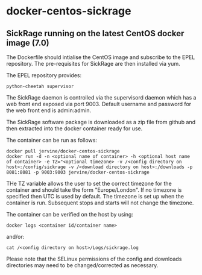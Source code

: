 
# docker-centos-sickrage
## SickRage running on the latest CentOS docker image (7.0)

The Dockerfile should intialise the CentOS image and subscribe to the EPEL repository. The pre-requisites for SickRage are then installed via yum.

The EPEL repository provides:

    python-cheetah supervisor

The SickRage daemon is controlled via the supervisord daemon which has a web front end exposed via port 9003. Default username and password for the web front end is admin:admin.

The SickRage software package is downloaded as a zip file from github and then extracted into the docker container ready for use.

The container can be run as follows:

    docker pull jervine/docker-centos-sickrage
    docker run -d -n <optional name of container> -h <optional host name of container> -e TZ="<optional timezone> -v /<config directory on host>:/config/sickrage -v /<download directory on host>:/downloads -p 8081:8081 -p 9003:9003 jervine/docker-centos-sickrage

THe TZ variable allows the user to set the correct timezone for the container and should take the form "Europe/London". If no timezone is specified then UTC is used by default. The timezone is set up when the container is run. Subsequent stops and starts will not change the timezone.

The container can be verified on the host by using:

    docker logs <container id/container name>
and/or:

    cat /<config directory on host>/Logs/sickrage.log

Please note that the SELinux permissions of the config and downloads directories may need to be changed/corrected as necessary.
